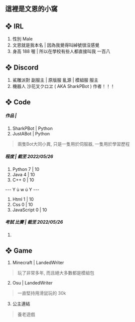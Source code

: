 ## 這裡是文恩的小窩

## ❖ IRL

1. 性別 Male
2. 文恩就是我本名 | 因為我覺得叫綽號很沒感覺
3. 身高 188 喔 | 所以在學校有些人都直接叫我 一百八

## ❖ Discord

1. 鯊雕派對 副服主 | 原版服 亂源 | 模組服 服主
2. 機器人 沙花叉クロヱ ( AKA SharkPBot ) 作者！！！

## ❖ Code

##### 作品 |

1. SharkPBot | Python 
2. JustABot | Python 
>兩隻Bot大同小異, 只是一隻用於伺服器, 一隻用於學習歷程

##### 程度 | 截至 2022/05/26

1. Python 7 | 10
2. Java 4 | 10
3. C++ 0 | 10

--- Y ù w ú Y ---

1. Html 1 | 10
2. Css 0 | 10
3. JavaScript 0 | 10

##### 考試 比賽 | 截至 2022/05/26

1.

## ❖ Game

1. Minecraft | LandedWriter
>玩了非常多年, 而且絕大多數都是模組包
2. Osu | LandedWriter
>一直堅持用滑鼠玩的 30k
3. 公主連結
>養老遊戲

